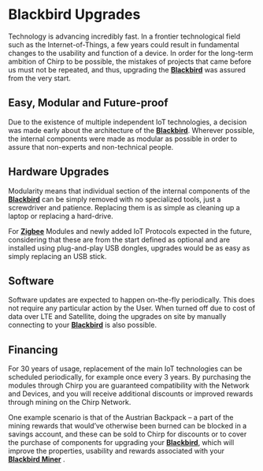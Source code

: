 
# Blackbird Upgrades

Technology is advancing incredibly fast. In a frontier technological field such as the Internet-of-Things, a few years could result in fundamental changes to the usability and function of a device. In order for the long-term ambition of Chirp to be possible, the mistakes of projects that came before us must not be repeated, and thus, upgrading the **[Blackbird](docs/Hardware/Blackbird.md)** was assured from the very start.

## Easy, Modular and Future-proof 

Due to the existence of multiple independent IoT technologies, a decision was made early about the architecture of the **[Blackbird](docs/Hardware/Blackbird.md)**. Wherever possible, the internal components were made as modular as possible in order to assure that non-experts and non-technical people. 

## Hardware Upgrades

Modularity means that individual section of the internal components of the **[Blackbird](docs/Hardware/Blackbird.md)** can be simply removed with no specialized tools, just a screwdriver and patience. Replacing them is as simple as cleaning up a laptop or replacing a hard-drive. 

For **[Zigbee](docs/IoT-Protocols/Zigbee/zigbee-intro.md)** Modules and newly added IoT Protocols expected in the future, considering that these are from the start defined as optional and are installed using plug-and-play USB dongles, upgrades would be as easy as simply replacing an USB stick. 

## Software

Software updates are expected to happen on-the-fly periodically. This does not require any particular action by the User. When turned off due to cost of data over LTE and Satellite, doing the upgrades on site by manually connecting to your **[Blackbird](docs/Hardware/Blackbird.md)** is also possible. 

## Financing

For 30 years of usage, replacement of the main IoT technologies can be scheduled periodically, for example once every 3 years. By purchasing the modules through Chirp you are guaranteed compatibility with the Network and Devices, and you will receive additional discounts or improved rewards through mining on the Chirp Network. 

One example scenario is that of the Austrian Backpack – a part of the mining rewards that would’ve otherwise been burned can be blocked in a savings account, and these can be sold to Chirp for discounts or to cover the purchase of components for upgrading your **[Blackbird](docs/Hardware/Blackbird.md)**, which will improve the properties, usability and rewards associated with your **[Blackbird Miner](docs/Hardware/Blackbird.md)** .

